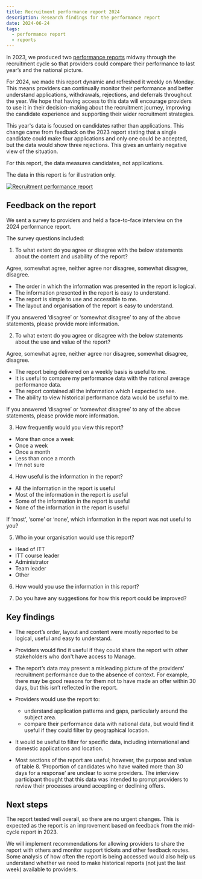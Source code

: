```yaml
---
title: Recruitment performance report 2024
description: Research findings for the performance report
date: 2024-06-24
tags:
  - performance report
  - reports
---
```


In 2023, we produced two [performance reports](/manage-teacher-training-applications/provider-recruitment-performance/) midway through the recruitment cycle so that providers could compare their performance to last year’s and the national picture.

For 2024, we made this report dynamic and refreshed it weekly on Monday. This means providers can continually monitor their performance and better understand applications, withdrawals, rejections, and deferrals throughout the year. We hope that having access to this data will encourage providers to use it in their decision-making about the recruitment journey, improving the candidate experience and supporting their wider recruitment strategies.

This year's data is focused on candidates rather than applications. This change came from feedback on the 2023 report stating that a single candidate could make four applications and only one could be accepted, but the data would show three rejections. This gives an unfairly negative view of the situation.

For this report, the data measures candidates, not applications.

The data in this report is for illustration only.

[![Recruitment performance report](recruitment-performance-report.png "Recruitment performance report (Select image to view larger version)")](recruitment-performance-report.png)

## Feedback on the report

We sent a survey to providers and held a face-to-face interview on the 2024 performance report.

The survey questions included:

1. To what extent do you agree or disagree with the below statements about the content and usability of the report?


Agree, somewhat agree, neither agree nor disagree,  somewhat disagree, disagree.
- The order in which the information was presented in the report is logical.
- The information presented in the report is easy to understand.
- The report is simple to use and accessible to me.
- The layout and organisation of the report is easy to understand.

If you answered ‘disagree’ or ‘somewhat disagree’ to any of the above statements, please provide more information.

2. To what extent do you agree or disagree with the below statements about the use and value of the report?


Agree, somewhat agree, neither agree nor disagree,  somewhat disagree, disagree.

- The report being delivered on a weekly basis is useful to me.
- It is useful to compare my performance data with the national average performance data.
- The report contained all the information which I expected to see.
- The ability to view historical performance data would be useful to me.

If you answered ‘disagree’ or ‘somewhat disagree’ to any of the above statements, please provide more information.

3. How frequently would you view this report?

- More than once a week
- Once a week
- Once a month
- Less than once a month
- I’m not sure

4. How useful is the information in the report?

- All the information in the report is useful
- Most of the information in the report is useful
- Some of the information in the report is useful
- None of the information in the report is useful

If ‘most’, ‘some’ or ‘none’, which information in the report was not useful to you?

5. Who in your organisation would use this report?

- Head of ITT 
- ITT course leader 
- Administrator 
- Team leader
- Other 

6. How would you use the information in this report?

7. Do you have any suggestions for how this report could be improved?

## Key findings

- The report’s order, layout and content were mostly reported to be logical, useful and easy to understand.

- Providers would find it useful if they could share the report with other stakeholders who don't have access to Manage.

- The report’s data may present a misleading picture of the providers' recruitment performance due to the absence of context. For example, there may be good reasons for them not to have made an offer within 30 days, but this isn’t reflected in the report.

- Providers would use the report to:
  - understand application patterns and gaps, particularly around the subject area.
  - compare their performance data with national data, but would find it useful if they could filter by geographical location.

- It would be useful to filter for specific data, including international and domestic applications and location.

- Most sections of the report are useful; however, the purpose and value of table 8. ‘Proportion of candidates who have waited more than 30 days for a response’ are unclear to some providers. The interview participant thought that this data was intended to prompt providers to review their processes around accepting or declining offers.

## Next steps

The report tested well overall, so there are no urgent changes. This is expected as the report is an improvement based on feedback from the mid-cycle report in 2023.

We will implement recommendations for allowing providers to share the report with others and monitor support tickets and other feedback routes. Some analysis of how often the report is being accessed would also help us understand whether we need to make historical reports (not just the last week) available to providers.
